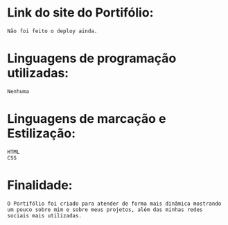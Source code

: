 # Link do site do Portifólio:

    Não foi feito o deploy ainda.

# Linguagens de programação utilizadas:
    Nenhuma

# Linguagens de marcação e Estilização:
    HTML
    CSS

# Finalidade:
    O Portifólio foi criado para atender de forma mais dinâmica mostrando um pouco sobre mim e sobre meus projetos, além das minhas redes sociais mais utilizadas. 